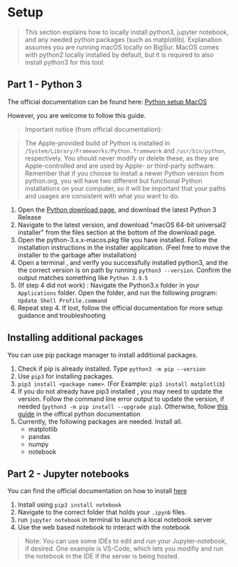 # Setup

>This section explains how to locally install python3, jupyter notebook, and any needed python packages (such as matplotlib). Explanation assumes you are running macOS locally on BigSur. MacOS comes with python2 locally installed by default, but it is required to also install python3 for this tool.
## Part 1 - Python 3
The official documentation can be found here:  [Python setup MacOS](https://docs.python.org/3/using/mac.html)

However, you are welcome to follow this guide.
> Important notice (from official documentation): 

> The Apple-provided build of Python is installed in `/System/Library/Frameworks/Python.framework` and `/usr/bin/python`, respectively. You should never modify or delete these, as they are Apple-controlled and are used by Apple- or third-party software. Remember that if you choose to install a newer Python version from python.org, you will have two different but functional Python installations on your computer, so it will be important that your paths and usages are consistent with what you want to do.

1. Open the [Python download page](https://www.python.org/downloads/mac-osx/), and download the latest Python 3 Release
2. Navigate to the latest version, and download "macOS 64-bit universal2 installer" from the files section at the bottom of the download page.
3. Open the python-3.x.x-macos.pkg file you have installed. Follow the installation instructions in the installer application. (Feel free to move the installer to the garbage after installation)
4. Open a terminal , and verify you successfully installed python3, and the the correct version is on path by running `python3 --version`. Confirm the output matches something like `Python 3.9.5`
5. (If step 4 did not work) : Navigate the Python3.x folder in your `Applications` folder. Open the folder, and run the following program: `Update Shell Profile.command`
6. Repeat step 4. If lost, follow the official documentation for more setup guidance and troubleshooting

## Installing additional packages
You can use pip package manager to install additional packages.
1. Check if pip is already installed. Type `python3 -m pip --version`
2. Use `pip3` for installing packages. 
3. `pip3 install <package name>`. 
(For Example: `pip3 install matplotlib`)
4. If you do not already have pip3 installed , you may need to update the version. Follow the command line error output to update the version, if needed (`python3 -m pip install --upgrade pip`). Otherwise, follow [this guide](https://packaging.python.org/tutorials/installing-packages/) in the offical python documentation 
5. Currently, the following packages are needed. Install all.
    - matplotlib 
    - pandas
    - numpy
    - notebook


## Part 2 - Jupyter notebooks
You can find the official documentation on how to install [here](https://jupyter.org/install)

1. Install using `pip3 install notebook`
2. Navigate to the correct folder that holds your `.ipynb` files. 
3. run `jupyter notebook` in terminal to launch a local notebook server
4. Use the web based notebook to interact with the notebook
> Note: You can use some IDEs to edit and run your Jupyter-notebook, if desired. One example is VS-Code, which lets you modifiy and run the notebook in the IDE if the server is being hosted.
